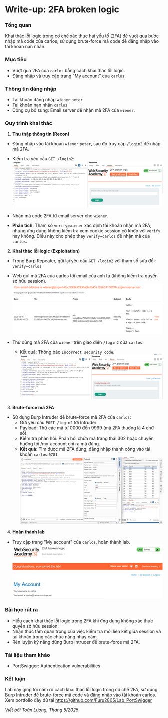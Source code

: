 # Write-up: 2FA broken logic

### Tổng quan
Khai thác lỗi logic trong cơ chế xác thực hai yếu tố (2FA) để vượt qua bước nhập mã code của carlos, sử dụng brute-force mã code để đăng nhập vào tài khoản nạn nhân.

### Mục tiêu
- Vượt qua 2FA của `carlos` bằng cách khai thác lỗi logic.
- Đăng nhập và truy cập trang "My account" của `carlos`.

### Thông tin đăng nhập
- Tài khoản đăng nhập `wiener`:`peter`
- Tài khoản nạn nhân `carlos`
- Công cụ bổ sung: Email server để nhận mã 2FA của `wiener`.

### Quy trình khai thác
1. **Thu thập thông tin (Recon)**
- Đăng nhập vào tài khoản `wiener`:`peter`, sau đó truy cập `/login2` để nhập mã 2FA.

- Kiểm tra yêu cầu `GET /login2`:
    ![verify](./images/verify.png)

- Nhận mã code 2FA từ email server cho `wiener`.

- **Phân tích**: Tham số `verify=wiener` xác định tài khoản nhận mã 2FA, nhưng ứng dụng không kiểm tra xem cookie session có khớp với `verify` hay không. Điều này cho phép thay `verify=carlos` để nhận mã của `carlos`.

2. **Khai thác lỗi logic (Exploitation)**
- Trong Burp Repeater, gửi lại yêu cầu `GET /login2` với tham số sửa đổi: `verify=carlos`
    
- Web gửi mã 2FA của carlos tới email của anh ta (không kiểm tra quyền sở hữu session).
    ![code](./images/code.png)

- Thử dùng mã 2FA của `wiener` trên giao diện `/login2` của `carlos`:
    - Kết quả: Thông báo `Incorrect security code`.
        ![incorrect](./images/incorrect.png)

3. **Brute-force mã 2FA**
- Sử dụng Burp Intruder để brute-force mã 2FA của `carlos`:
    - Gửi yêu cầu `POST /login2` tới Intruder:
    - Payload: Thử các mã từ 0000 đến 9999 (mã 2FA thường là 4 chữ số).
    - Kiểm tra phản hồi: Phản hồi chứa mã trạng thái 302 hoặc chuyển hướng tới /my-account chỉ ra mã đúng.
    - **Kết quả**: Tìm được mã 2FA đúng, đăng nhập thành công vào tài khoản `carlos`:`0781`  
        ![mfa](./images/pass.png) 

4. **Hoàn thành lab**
- Truy cập trang "My account" của `carlos`, hoàn thành lab.
    ![login](./images/login_success.png)

### Bài học rút ra
- Hiểu cách khai thác lỗi logic trong 2FA khi ứng dụng không xác thực quyền sở hữu session.
- Nhận thức tầm quan trọng của việc kiểm tra mối liên kết giữa session và tài khoản trong các chức năng nhạy cảm.
- Rèn luyện kỹ năng dùng Burp Intruder để brute-force mã 2FA.

### Tài liệu tham khảo
- PortSwigger: Authentication vulnerabilities

### Kết luận
Lab này giúp tôi nắm rõ cách khai thác lỗi logic trong cơ chế 2FA, sử dụng Burp Intruder để brute-force mã code và đăng nhập vào tài khoản carlos.  Xem portfolio đầy đủ tại https://github.com/Furu2805/Lab_PortSwigger 

*Viết bởi Toàn Lương, Tháng 5/2025*.